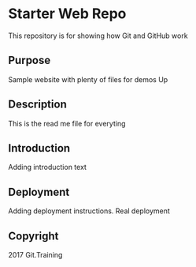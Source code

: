 # Starter Web Repo

This repository is for showing how Git and GitHub work

## Purpose

Sample website with plenty of files for demos
Up

## Description
This is the read me file for everyting

## Introduction
Adding introduction text

## Deployment
Adding deployment instructions. Real deployment

## Copyright
2017 Git.Training

